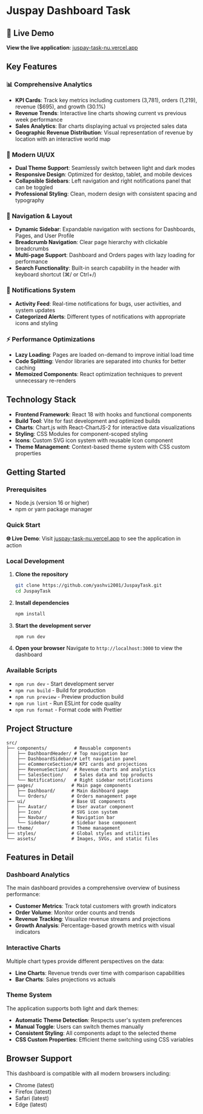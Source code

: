 # Juspay Dashboard Task

## 🚀 Live Demo

**View the live application**: [juspay-task-nu.vercel.app](https://juspay-task-nu.vercel.app)

## Key Features

### 📊 **Comprehensive Analytics**

- **KPI Cards**: Track key metrics including customers (3,781), orders (1,219), revenue ($695), and growth (30.1%)
- **Revenue Trends**: Interactive line charts showing current vs previous week performance
- **Sales Analytics**: Bar charts displaying actual vs projected sales data
- **Geographic Revenue Distribution**: Visual representation of revenue by location with an interactive world map

### 🎨 **Modern UI/UX**

- **Dual Theme Support**: Seamlessly switch between light and dark modes
- **Responsive Design**: Optimized for desktop, tablet, and mobile devices
- **Collapsible Sidebars**: Left navigation and right notifications panel that can be toggled
- **Professional Styling**: Clean, modern design with consistent spacing and typography

### 🧭 **Navigation & Layout**

- **Dynamic Sidebar**: Expandable navigation with sections for Dashboards, Pages, and User Profile
- **Breadcrumb Navigation**: Clear page hierarchy with clickable breadcrumbs
- **Multi-page Support**: Dashboard and Orders pages with lazy loading for performance
- **Search Functionality**: Built-in search capability in the header with keyboard shortcut (⌘/ or Ctrl+/)

### 🔔 **Notifications System**

- **Activity Feed**: Real-time notifications for bugs, user activities, and system updates
- **Categorized Alerts**: Different types of notifications with appropriate icons and styling

### ⚡ **Performance Optimizations**

- **Lazy Loading**: Pages are loaded on-demand to improve initial load time
- **Code Splitting**: Vendor libraries are separated into chunks for better caching
- **Memoized Components**: React optimization techniques to prevent unnecessary re-renders

## Technology Stack

- **Frontend Framework**: React 18 with hooks and functional components
- **Build Tool**: Vite for fast development and optimized builds
- **Charts**: Chart.js with React-ChartJS-2 for interactive data visualizations
- **Styling**: CSS Modules for component-scoped styling
- **Icons**: Custom SVG icon system with reusable Icon component
- **Theme Management**: Context-based theme system with CSS custom properties

## Getting Started

### Prerequisites

- Node.js (version 16 or higher)
- npm or yarn package manager

### Quick Start

**🌐 Live Demo**: Visit [juspay-task-nu.vercel.app](https://juspay-task-nu.vercel.app) to see the application in action

### Local Development

1. **Clone the repository**

   ```bash
   git clone https://github.com/yashvi2001/JuspayTask.git
   cd JuspayTask
   ```

2. **Install dependencies**

   ```bash
   npm install
   ```

3. **Start the development server**

   ```bash
   npm run dev
   ```

4. **Open your browser**
   Navigate to `http://localhost:3000` to view the dashboard

### Available Scripts

- `npm run dev` - Start development server
- `npm run build` - Build for production
- `npm run preview` - Preview production build
- `npm run lint` - Run ESLint for code quality
- `npm run format` - Format code with Prettier

## Project Structure

```
src/
├── components/          # Reusable components
│   ├── DashboardHeader/ # Top navigation bar
│   ├── DashboardSidebar/# Left navigation panel
│   ├── eCommerceSection/# KPI cards and projections
│   ├── RevenueSection/  # Revenue charts and analytics
│   ├── SalesSection/    # Sales data and top products
│   └── Notifications/   # Right sidebar notifications
├── pages/              # Main page components
│   ├── Dashboard/      # Main dashboard page
│   └── Orders/         # Orders management page
├── ui/                 # Base UI components
│   ├── Avatar/         # User avatar component
│   ├── Icon/           # SVG icon system
│   ├── Navbar/         # Navigation bar
│   └── Sidebar/        # Sidebar base component
├── theme/              # Theme management
├── styles/             # Global styles and utilities
└── assets/             # Images, SVGs, and static files
```

## Features in Detail

### Dashboard Analytics

The main dashboard provides a comprehensive overview of business performance:

- **Customer Metrics**: Track total customers with growth indicators
- **Order Volume**: Monitor order counts and trends
- **Revenue Tracking**: Visualize revenue streams and projections
- **Growth Analysis**: Percentage-based growth metrics with visual indicators

### Interactive Charts

Multiple chart types provide different perspectives on the data:

- **Line Charts**: Revenue trends over time with comparison capabilities
- **Bar Charts**: Sales projections vs actuals

### Theme System

The application supports both light and dark themes:

- **Automatic Theme Detection**: Respects user's system preferences
- **Manual Toggle**: Users can switch themes manually
- **Consistent Styling**: All components adapt to the selected theme
- **CSS Custom Properties**: Efficient theme switching using CSS variables

## Browser Support

This dashboard is compatible with all modern browsers including:

- Chrome (latest)
- Firefox (latest)
- Safari (latest)
- Edge (latest)
